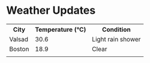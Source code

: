# Weather Updates

<!-- WEATHER-UPDATE-START -->
<table><tr><th>City</th><th>Temperature (°C)</th><th>Condition</th></tr><tr><td>Valsad</td><td>30.6</td><td>Light rain shower</td></tr><tr><td>Boston</td><td>18.9</td><td>Clear</td></tr><tr><td></td><td></td><td></td></tr></table>
<!-- WEATHER-UPDATE-END -->
